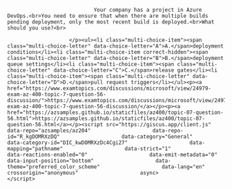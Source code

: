 <p class="card-text">
							
								Your company has a project in Azure DevOps.<br>You need to ensure that when there are multiple builds pending deployment, only the most recent build is deployed.<br>What should you use?<br>
							
						</p><ul><li class="multi-choice-item"><span class="multi-choice-letter" data-choice-letter="A">A.</span>deployment conditions</li><li class="multi-choice-item correct-hidden"><span class="multi-choice-letter" data-choice-letter="B">B.</span>deployment queue settings</li><li class="multi-choice-item"><span class="multi-choice-letter" data-choice-letter="C">C.</span>release gates</li><li class="multi-choice-item"><span class="multi-choice-letter" data-choice-letter="D">D.</span>pull request triggers</li></ul><p><a href="https://www.examtopics.com/discussions/microsoft/view/24979-exam-az-400-topic-7-question-56-discussion/">https://www.examtopics.com/discussions/microsoft/view/24979-exam-az-400-topic-7-question-56-discussion/</a></p><p><a href="https://azsamples.github.io/staticfiles/az400/topic-07-question-56.html">https://azsamples.github.io/staticfiles/az400/topic-07-question-56.html</a></p><script src="https://giscus.app/client.js"                    data-repo="azsamples/az204"                    data-repo-id="R_kgDOMRXzDQ"                    data-category="General"                    data-category-id="DIC_kwDOMRXzDc4Cgi27"                    data-mapping="pathname"                    data-strict="1"                    data-reactions-enabled="0"                    data-emit-metadata="0"                    data-input-position="bottom"                    data-theme="preferred_color_scheme"                    data-lang="en"                    crossorigin="anonymous"                    async>                    </script>